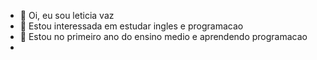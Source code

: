 - 👋 Oi, eu sou leticia vaz
- 👀 Estou interessada em estudar ingles e programacao
- 🌱 Estou no primeiro ano do ensino medio e aprendendo programacao
- 
